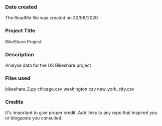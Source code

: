 ### Date created
The ReadMe file was created on 30/08/2020

### Project Title
BikeShare Project

### Description
Analyse data for the US Bikeshare project

### Files used
bikeshare_2.py
chicago.csv
washington.csv
new_york_city.csv

### Credits
It's important to give proper credit. Add links to any repo that inspired you or blogposts you consulted.

